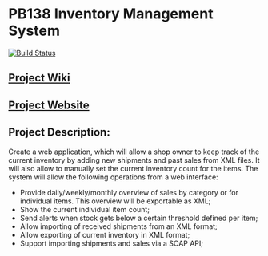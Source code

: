 # PB138 Inventory Management System

[![Build Status](https://travis-ci.org/mschvarc/PB138-Inventory-Management.svg?branch=master)](https://travis-ci.org/mschvarc/PB138-Inventory-Management)

## [Project Wiki](https://github.com/mschvarc/PB138-Inventory-Management/wiki)

## [Project Website](https://mschvarc.github.io/PB138-Inventory-Management/)

## Project Description:
Create a web application, which will allow a shop owner to keep track of the current inventory by adding new shipments and past sales from XML files. It will also allow to manually set the current inventory count for the items. The system will allow the following operations from a web interface:
* Provide daily/weekly/monthly overview of sales by category or for individual items. This overview will be exportable as XML;
* Show the current individual item count;
* Send alerts when stock gets below a certain threshold defined per item;
* Allow importing of received shipments from an XML format;
* Allow exporting of current inventory in XML format;
* Support importing shipments and sales via a SOAP API;



